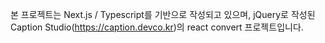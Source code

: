 본 프로젝트는 Next.js / Typescript를 기반으로 작성되고 있으며, jQuery로 작성된 Caption Studio(https://caption.devco.kr)의 react convert 프로젝트입니다.
